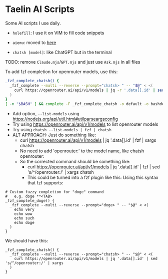 Taelin AI Scripts
=================

Some AI scripts I use daily.

- `holefill`: I use it on VIM to fill code snippets

- `aiemu`: moved to [here](https://github.com/victorTaelin/aiemu)

- `chatsh [model]`: like ChatGPT but in the terminal

TODO: remove `Claude.mjs`/`GPT.mjs` and just use `Ask.mjs` in all files


To add fzf completion for openrouter models, use this:
```bash
_fzf_complete_chatsh() {
  _fzf_complete --multi --reverse --prompt="chatsh> " -- "$@" < <(
    curl https://openrouter.ai/api/v1/models | jq -r '.data[].id' | sed 's/^/openrouter:/'
  )
}
[ -n "$BASH" ] && complete -F _fzf_complete_chatsh -o default -o bashdefault chatsh

```

- Add option, `--list-models` using https://nodejs.org/api/util.html#utilparseargsconfig
- Try using https://openrouter.ai/api/v1/models to list openrouter models
- Try using `chatsh --list-models | fzf | chatsh`
- ALT APPROACH: Just do something like:
  - curl https://openrouter.ai/api/v1/models | jq '.data[].id' | fzf | xargs chatsh
  - No need to add 'openrouter:' to the model name, like chatsh openrouter:<fzf selected model id here>
  - So the corrected command should be something like:
    - curl https://openrouter.ai/api/v1/models | jq '.data[].id' | fzf | sed 's/^/openrouter:/' | xargs chatsh
    - This could be turned into a fzf plugin like this:
Using this syntax that fzf supports:
```
# Custom fuzzy completion for "doge" command
#   e.g. doge **<TAB>
_fzf_complete_doge() {
  _fzf_complete --multi --reverse --prompt="doge> " -- "$@" < <(
    echo very
    echo wow
    echo such
    echo doge
  )
}
```
We should have this:
```
_fzf_complete_chatsh() {
  _fzf_complete --multi --reverse --prompt="chatsh> " -- "$@" < <(
    curl https://openrouter.ai/api/v1/models | jq '.data[].id' | sed 's/^/openrouter:/' | xargs
  )
}
```
